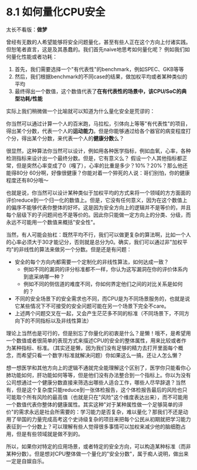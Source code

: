 # 8.1 如何量化CPU安全

太长不看版：**做梦**

曾经有无数的人希望能够将安全问题量化，甚至有些人正在这个方向上付诸实践。但恕笔者直言，这是及其愚蠢的。我们首先naive地思考如何量化呢？
例如我们如何量化性能或者功耗：

1. 首先，我们需要选择一个"有代表性"的benchmark，例如SPEC、GKB等等
2. 然后，我们根据benchmark的不同case的结果，做加权平均或者某种类似的平均
3. 最终得出一个数值，这个数值代表了**在有代表性的场景中，该CPU/SoC的典型功耗/性能**

实际上我们稍微做一个比喻就可以知道为什么量化安全是荒谬的：

你当然可以通过计算一个人的百米跑，马拉松，引体向上等等"有代表性"的项目，得出某个分数，代表一个人的**运动能力**。但是你能够通过给各个器官的病变程度打个分，得出某个分数，来代表一个人的**健康分数**么？

很显然，这种算法你当然可以设计，例如用各种医学指标，例如血氧，心率，各种检测指标来设计出一个最终分数。但是，它有意义么？
假设一个人其他指标都正常，但是突然心率变成了0（嘎了），心率的比重是多少？10%？20%？那么他还能得80分 60分啊，好像很健康？你能对着一个猝死的人说：哥们别怕，你的健康程度还有80分哦～

也就是说，你当然可以设计某种类似于加权平均的方式来将一个领域的方方面面的评价reduce到一个归一化的数值上。但是，它没有任何意义，因为在这个数值上的偏序不能够代表你整体的好坏。这是因为安全方向上的逻辑并不是等价的，并且每个层级下的子问题间也不是等价的。因此你只能做一定方向上的分类、分级，而永远不可能用一个数值来概括"安全性"。

当然，有人可能会抬杠：既然平均不行，我们可以做更复杂的算法啊，比如一个人的心率必须大于30才能记分，否则就是总分为0。确实，我们可以通过非"加权平均"的非线性的算法来做另一个分数。但是还是有问题：

+ 安全的每个方向内都需要一个定制化的非线性算法，如何达成一致？
    + 例如不同的漏洞的评分标准都不一样，你认为这写漏洞在你的评价体系内到底采纳哪一种？
    + 例如不同的侧信道的难度不同，你如何界定他们之间的对比关系是如何的？
+ 不同的安全场景下的安全需求也不同，而CPU是为不同场景服务的，也就是说它某些情况下不可接受的安全问题可能在另一个场景下完全不care。
+ 上述两个问题交叉在一起，又会产生茫茫多不同的标准（不同场景下，不同方向下的不同指标以及非线性算法）

理论上当然也是可行的，但是别忘了你量化的初衷是什么？是懒！哦不，是希望用一个数值或者很简单的表现方式来描述CPU的安全的整体属性，用来比较或者作为某种指标、标准。（其实还是懒，因为我们没有足够的精力去打开里面每个概念，而希望只看一个数字/标准就解决问题）你如果这么一搞，还让人怎么懒？

想一想医学和其他方向上的逻辑不通就完全能理解这个区别了，医学你只能看你心肺功能如何，肝功能如何等等，但是他们没有办法整合到一个指标上。你以为没有公司想通过一个健康分数直接来筛选出哪些人适合工作，哪些人尽早辞退？当然有，但是这个复杂度只能reduce到一张体检报告，这个体检报告最后的风险也只可能取个所有风险的最高值（也就是只在"风险"这个维度表达出来），而不可能用一个数值代表你整体的健康属性。其实这种"对于某种属性做一个足够简单的评价"的需求永远是社会所需要的：学习能力是否复杂，难以量化？那我们不还是动用了举国的力量完成高考这个史诗级复杂的项目来把每个公民从初期就把学习能力表征到一个分数上？可以理解有些人觉得很多事情可以加权来减少他的脑细胞占用，但是有些领域就是做不到的。

所以，如果你对特定的应用场景，或者特定的安全方向，可以构造某种标准（而非某种分数）。但是想对CPU整体做一个量化的"安全分数"，属于痴人说明，做出来一定是自娱自乐。